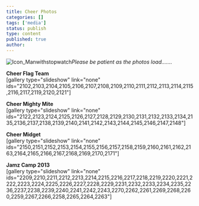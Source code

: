 ```yaml
---
title: Cheer Photos
categories: []
tags: ['media']
status: publish
type: content
published: true
author: 
---
```

![Icon_Manwithstopwatch](http://mvcowboysfootball.files.wordpress.com/2013/08/icon_manwithstopwatch.jpg)_Please be patient as the photos load......._

**Cheer Flag Team**  
[gallery type="slideshow" link="none" ids="2102,2103,2104,2105,2106,2107,2108,2109,2110,2111,2112,2113,2114,2115,2116,2117,2119,2120,2121"]

**Cheer Mighty Mite**  
[gallery type="slideshow" link="none" ids="2122,2123,2124,2125,2126,2127,2128,2129,2130,2131,2132,2133,2134,2135,2136,2137,2138,2139,2140,2141,2142,2143,2144,2145,2146,2147,2148"]

**Cheer Midget**  
[gallery type="slideshow" link="none" ids="2150,2151,2152,2153,2154,2155,2156,2157,2158,2159,2160,2161,2162,2163,2164,2165,2166,2167,2168,2169,2170,2171"]

**Jamz Camp 2013**  
[gallery type="slideshow" link="none" ids="2209,2210,2211,2212,2213,2214,2215,2216,2217,2218,2219,2220,2221,2222,2223,2224,2225,2226,2227,2228,2229,2231,2232,2233,2234,2235,2236,2237,2238,2239,2240,2241,2242,2243,2270,2262,2261,2269,2268,2260,2259,2267,2266,2258,2265,2264,2263"]

